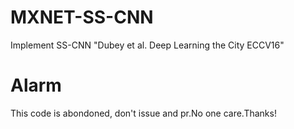 # MXNET-SS-CNN
Implement SS-CNN "Dubey et al. Deep Learning the City ECCV16"

# Alarm
This code is abondoned, don't issue and pr.No one care.Thanks!
